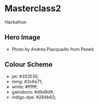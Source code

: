 # Masterclass2
Hackathon

## Hero Image

-   Photo by Andrea Piacquadio from Pexels

## Colour Scheme

-   jet: #353535;
-   ming: #3c6e71;
-   white: #ffffff;
-   gainsboro: #d9d9d9;
-   indigo-dye: #284b63;
